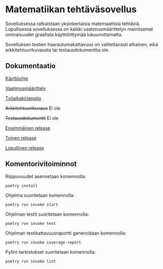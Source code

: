 # Matematiikan tehtäväsovellus

Sovelluksessa ratkaistaan yksinkertaisia matemaattisia tehtäviä. Lopullisessa sovelluksessa on kaikki vaatimusmäärittelyn mainitsemat ominaisuudet graafista käyttöliittymää lukuunottamatta.  

Sovelluksen testien haarautumakattavuus on valitettavasti alhainen, eikä arkkitehtuurikuvausta tai testausdokumenttia ole.

##  Dokumentaatio

[Käyttöohje](https://github.com/ilrm123/ot-harjoitustyo/blob/master/dokumentaatio/kayttoohje.md)

[Vaatimusmäärittely](https://github.com/ilrm123/ot-harjoitustyo/blob/master/dokumentaatio/vaatimusmaarittely.md)

[Työaikakirjanpito](https://github.com/ilrm123/ot-harjoitustyo/blob/master/dokumentaatio/tuntikirjanpito.md)

~~Arkkitehtuurikuvaus~~ Ei ole

 ~~Testausdokumentti~~ Ei ole

[Ensimmäinen release](https://github.com/ilrm123/ot-harjoitustyo/releases/tag/viikko5)

[Toinen release](https://github.com/ilrm123/ot-harjoitustyo/releases/tag/viikko6)

[Lopullinen release](https://github.com/ilrm123/ot-harjoitustyo/releases/tag/viikko7)

## Komentorivitoiminnot

Riippuvuudet asennetaan komennolla:

```
poetry install
```

Ohjelma suoritetaan komennolla:

```
poetry run invoke start
```

Ohjelman testit suoritetaan komennolla:
```
poetry run invoke test
```

Ohjelman testikattavuusraportti generoidaan komennolla:
```
poetry run invoke coverage-report
```

Pylint-tarkistukset suoritetaan komennolla:
```
poetry run invoke lint
```
